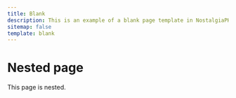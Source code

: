 ```yaml
---
title: Blank
description: This is an example of a blank page template in NostalgiaPHP.
sitemap: false
template: blank
---
```


# Nested page

This page is nested.
